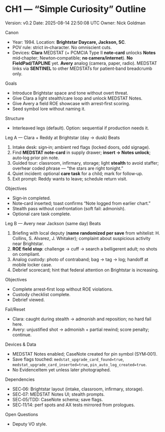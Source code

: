 # CH1 — “Simple Curiosity” Outline
Version: v0.2
Date: 2025-08-14 22:50:08 UTC
Owner: Nick Goldman

Canon
- Year: 1994. Location: **Brightstar Daycare, Jackson, SC**.
- POV rule: strict in‑character. No omniscient cuts.
- Devices: **Clara** MEDSTAT (+ PCMCIA Type II **note‑card** unlocks **Notes** mid‑chapter; Newton‑compatible; **no camera/internet**). **No FieldPad/TAPLINE** yet. **Avery** analog (camera, paper, radio). MEDSTAT links via **SENTINEL** to other MEDSTATs for patient‑band breadcrumb only.

Goals
- Introduce Brightstar space and tone without overt threat.
- Give Clara a light stealth/care loop and unlock MEDSTAT Notes.
- Give Avery a field ROE showcase with arrest‑first scoring.
- Seed symbol lore without naming it.

Structure
- Interleaved legs (default). Option: sequential if production needs it.

Leg A — Clara + Reddy at Brightstar (day → dusk)
Beats
1) Intake desk: sign‑in; ambient red flags (locked doors, odd signage).
2) Find **MEDSTAT note‑card** in supply drawer; **insert → Notes unlock**; auto‑log prior pin note.
3) Guided tour: classroom, infirmary, storage; light **stealth** to avoid staffer; overhear coded phrase — “the stars are right tonight.”
4) Quiet incident: optional **care task** for a child; mark for follow‑up.
5) Exit prompt: Reddy wants to leave; schedule return visit.

Objectives
- Sign‑in completed.
- Note‑card inserted; toast confirms “Note logged from earlier chart.”
- Stealth pass without confrontation (soft fail: admonish).
- Optional care task complete.

Leg B — Avery near Jackson (same day)
Beats
1) Briefing with local deputy (**name randomized per save** from whitelist: H. Collins, S. Alvarez, J. Whitaker); complaint about suspicious activity near Brightstar.
2) **ROE field stop**: challenge → cuff → search a belligerent adult; no shots on compliant.
3) Analog custody: photo of contraband; bag → tag → log; handoff at mobile locker case.
4) Debrief scorecard; hint that federal attention on Brightstar is increasing.

Objectives
- Complete arrest‑first loop without ROE violations.
- Custody checklist complete.
- Debrief viewed.

Fail/Reset
- Clara: caught during stealth → admonish and reposition; no hard fail here.
- Avery: unjustified shot → admonish + partial rewind; score penalty; continue.

Devices & Data
- MEDSTAT Notes enabled; CaseNote created for pin symbol (SYM‑001).
- Save flags touched: `medstat_upgrade_card_found=true`, `medstat_upgrade_card_inserted=true`, `pin_auto_log_created=true`.
- No EvidenceItem yet unless later photographed.

Dependencies
- SEC‑06: Brightstar layout (intake, classroom, infirmary, storage).
- SEC‑07: MEDSTAT Notes UI; stealth prompts.
- SEC‑05/TDD: CaseNote schema; save flags.
- SEC‑11/14: perf spots and AX tests mirrored from prologues.

Open Questions
- Deputy VO style.
